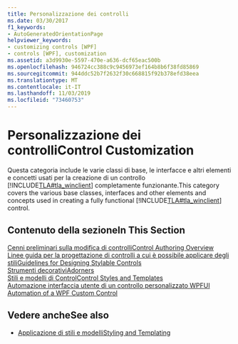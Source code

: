 ```yaml
---
title: Personalizzazione dei controlli
ms.date: 03/30/2017
f1_keywords:
- AutoGeneratedOrientationPage
helpviewer_keywords:
- customizing controls [WPF]
- controls [WPF], customization
ms.assetid: a3d9930e-5597-470e-a636-dcf65eac500b
ms.openlocfilehash: 946724cc388c9c9456973ef164b8b6f38fd85869
ms.sourcegitcommit: 944ddc52b7f2632f30c668815f92b378efd38eea
ms.translationtype: MT
ms.contentlocale: it-IT
ms.lasthandoff: 11/03/2019
ms.locfileid: "73460753"
---
```

# <a name="control-customization"></a><span data-ttu-id="a24ea-102">Personalizzazione dei controlli</span><span class="sxs-lookup"><span data-stu-id="a24ea-102">Control Customization</span></span>
<span data-ttu-id="a24ea-103">Questa categoria include le varie classi di base, le interfacce e altri elementi e concetti usati per la creazione di un controllo [!INCLUDE[TLA#tla_winclient](../../../../includes/tlasharptla-winclient-md.md)] completamente funzionante.</span><span class="sxs-lookup"><span data-stu-id="a24ea-103">This category covers the various base classes, interfaces and other elements and concepts used in creating a fully functional [!INCLUDE[TLA#tla_winclient](../../../../includes/tlasharptla-winclient-md.md)] control.</span></span>  
  
## <a name="in-this-section"></a><span data-ttu-id="a24ea-104">Contenuto della sezione</span><span class="sxs-lookup"><span data-stu-id="a24ea-104">In This Section</span></span>  
 [<span data-ttu-id="a24ea-105">Cenni preliminari sulla modifica di controlli</span><span class="sxs-lookup"><span data-stu-id="a24ea-105">Control Authoring Overview</span></span>](control-authoring-overview.md)  
 [<span data-ttu-id="a24ea-106">Linee guida per la progettazione di controlli a cui è possibile applicare degli stili</span><span class="sxs-lookup"><span data-stu-id="a24ea-106">Guidelines for Designing Stylable Controls</span></span>](guidelines-for-designing-stylable-controls.md)  
 [<span data-ttu-id="a24ea-107">Strumenti decorativi</span><span class="sxs-lookup"><span data-stu-id="a24ea-107">Adorners</span></span>](adorners.md)  
 [<span data-ttu-id="a24ea-108">Stili e modelli di Control</span><span class="sxs-lookup"><span data-stu-id="a24ea-108">Control Styles and Templates</span></span>](control-styles-and-templates.md)  
 [<span data-ttu-id="a24ea-109">Automazione interfaccia utente di un controllo personalizzato WPF</span><span class="sxs-lookup"><span data-stu-id="a24ea-109">UI Automation of a WPF Custom Control</span></span>](ui-automation-of-a-wpf-custom-control.md)  
  
## <a name="see-also"></a><span data-ttu-id="a24ea-110">Vedere anche</span><span class="sxs-lookup"><span data-stu-id="a24ea-110">See also</span></span>

- [<span data-ttu-id="a24ea-111">Applicazione di stili e modelli</span><span class="sxs-lookup"><span data-stu-id="a24ea-111">Styling and Templating</span></span>](../../../desktop-wpf/fundamentals/styles-templates-overview.md)
